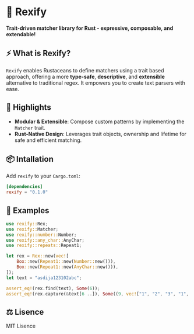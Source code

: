 # 🍵 Rexify
**Trait-driven matcher library for Rust - expressive, composable, and extendable!**

## ⚡ What is Rexify?
`Rexify` enables Rustaceans to define matchers using a trait based approach, offering a more **type-safe**, **descriptive**, and **extensible** alternative to traditional regex. It empowers you to create text parsers with ease.

## 🔎 Highlights
- **Modular & Extensible**: Compose custom patterns by implementing the `Matcher` trait.
- **Rust-Native Design**: Leverages trait objects, ownership and lifetime for safe and efficient matching.

## 📦 Intallation
Add `rexify` to your `Cargo.toml`:
```toml
[dependencies]
rexify = "0.1.0"
```

## 🔧 Examples
```rust
use rexify::Rex;
use rexify::Matcher;
use rexify::number::Number;
use rexify::any_char::AnyChar;
use rexify::repeats::Repeat1;

let rex = Rex::new(vec![
    Box::new(Repeat1::new(Number::new())),
    Box::new(Repeat1::new(AnyChar::new())),
]);
let text = "asdija123102abc";

assert_eq!(rex.find(text), Some(6));
assert_eq!(rex.capture(&text[6 ..]), Some((9, vec!["1", "2", "3", "1", "0", "2", "a", "b", "c"])));
```

## ⚖️ Lisence
MIT Lisence


